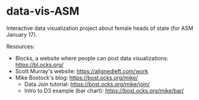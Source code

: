 # data-vis-ASM

Interactive data visualization project about female heads of state (for ASM January 17).

Resources:
- Blocks, a website where people can post data visualizations: https://bl.ocks.org/
- Scott Murray's website: https://alignedleft.com/work
- Mike Bostock's blog: https://bost.ocks.org/mike/
  - Data Join tutorial: https://bost.ocks.org/mike/join/
  - Intro to D3 example (bar chart): https://bost.ocks.org/mike/bar/
  
